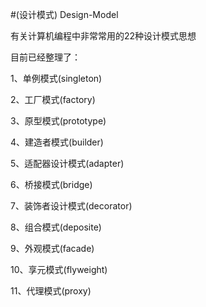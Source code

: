 #(设计模式) Design-Model

有关计算机编程中非常常用的22种设计模式思想

目前已经整理了：

1、单例模式(singleton)

2、工厂模式(factory)

3、原型模式(prototype)

4、建造者模式(builder)

5、适配器设计模式(adapter)

6、桥接模式(bridge)

7、装饰者设计模式(decorator)

8、组合模式(deposite)

9、外观模式(facade)

10、享元模式(flyweight)

11、代理模式(proxy)
